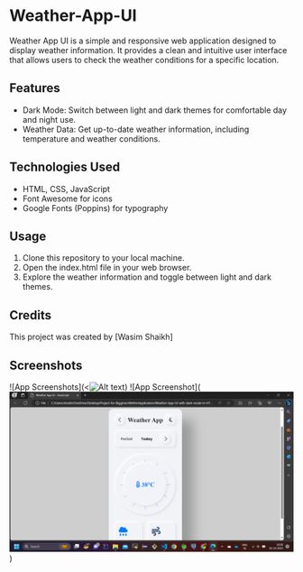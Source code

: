 
# Weather-App-UI

Weather App UI is a simple and responsive web application designed to display weather information. It provides a clean and intuitive user interface that allows users to check the weather conditions for a specific location.


## Features

- Dark Mode: Switch between light and dark themes for comfortable day and night use.
- Weather Data: Get up-to-date weather information, including temperature and weather conditions.



## Technologies Used
- HTML, CSS, JavaScript
- Font Awesome for icons
- Google Fonts (Poppins) for typography
## Usage
1. Clone this repository to your local machine.
2. Open the index.html file in your web browser.
3. Explore the weather information and toggle between light and dark themes.
## Credits
This project was created by [Wasim Shaikh]
## Screenshots
![App Screenshots](<![Alt text](<Screenshot (156).png>))
![App Screenshot](![Alt text](<Screenshot (155).png>))
